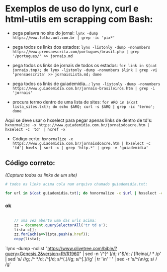 # Exemplos de uso do lynx, curl e html-utils em scrapping com Bash:

- pega palavra no site do jornal:
`lynx -dump https://www.folha.uol.com.br | grep -ic 'pix*'`

- pega todos os links dos estados:
`lynx -listonly -dump -nonumbers https://www.prensaescrita.com/portugues/brasil.php | grep '/portugues/' >> jornais.md`

- pega todos os links de jornais de todos os estados:
`for link in $(cat jornais.tmp); do lynx -listonly -dump -nonumbers $link | grep -vi 'prensaescrita' >> jornaisLista.md; done`

- pega todos os links de guiademidia...:
`lynx -listonly -dump -nonumbers https://www.guiademidia.com.br/jornais-brasileiros.htm | grep -i 'jornais'`


- procura termo dentro de uma lista de sites: 
`for ARQ in $(cat lista_sites.txt); do echo $ARQ; curl -s $ARQ | grep -ic 'termo'; done`


Aqui se deve usar o hxselect para pegar apenas links de dentro de td's:
`hxnormalize -x https://www.guiademidia.com.br/jornaisdoacre.htm | hxselect -c 'td' | hxref -x`

- Código certo:
`hxnormalize -x https://www.guiademidia.com.br/jornaisdoacre.htm | hxselect -c 'td'| hxwls | sort -u | grep 'http.*' | grep -v 'guiademidia'`

## Código correto:
_(Captura todos os links de um site)_

``` bash
# todos os links acima cola num arquivo chamado guiademidia.txt:

for url in $(cat guiademidia.txt); do hxnormalize -x $url | hxselect -c 'td'| hxwls | sort -u | grep 'http.*' | grep -v 'guiademidia' | tee -a 5000links.txt; done

```

### ok

```javascript 

	// uma vez aberto uma das urls acima:
	zz = document.querySelectorAll('tr td a');
	lista =[];
	zz.forEach(a=>lista.push(a.href));
	copy(lista);

```


`lynx -dump -nolist "https://www.olivetree.com/bible/?query=Genesis.2&version=RVR1960" | sed -n '/^[^ ]/d; /^$/d; / \[Reina/,/ \* /p' | sed 's/   //g; /^  */d; /^\[/d; s/\^(.)//g; s/\^\[.\]//g' | tr '\n' ' ' | sed -r 's/\^/\n/g; s/  / /g'













